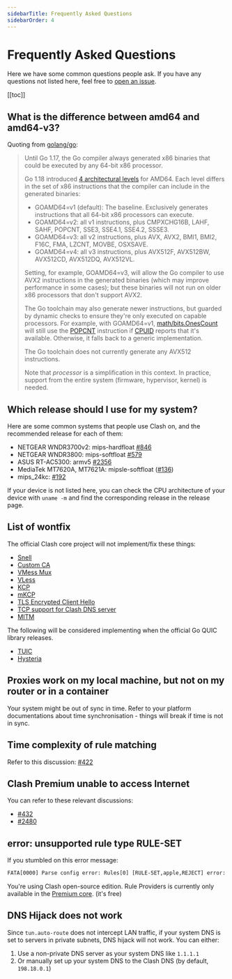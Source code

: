 ```yaml
---
sidebarTitle: Frequently Asked Questions
sidebarOrder: 4
---
```


# Frequently Asked Questions

Here we have some common questions people ask. If you have any questions not listed here, feel free to [open an issue](https://github.com/laof/collide/issues/new/choose).

[[toc]]

## What is the difference between amd64 and amd64-v3?

Quoting from [golang/go](https://github.com/golang/go/wiki/MinimumRequirements#amd64):

> Until Go 1.17, the Go compiler always generated x86 binaries that could be executed by any 64-bit x86 processor.
> 
> Go 1.18 introduced [4 architectural levels](https://en.wikipedia.org/wiki/X86-64#Microarchitecture_levels) for AMD64.
> Each level differs in the set of x86 instructions that the compiler can include in the generated binaries:
> 
> * GOAMD64=v1 (default): The baseline. Exclusively generates instructions that all 64-bit x86 processors can execute.
> * GOAMD64=v2: all v1 instructions, plus CMPXCHG16B, LAHF, SAHF, POPCNT, SSE3, SSE4.1, SSE4.2, SSSE3.
> * GOAMD64=v3: all v2 instructions, plus AVX, AVX2, BMI1, BMI2, F16C, FMA, LZCNT, MOVBE, OSXSAVE.
> * GOAMD64=v4: all v3 instructions, plus AVX512F, AVX512BW, AVX512CD, AVX512DQ, AVX512VL.
> 
> Setting, for example, GOAMD64=v3, will allow the Go compiler to use AVX2 instructions in the generated binaries (which may improve performance in some cases); but these binaries will not run on older x86 processors that don't support AVX2.
> 
> The Go toolchain may also generate newer instructions, but guarded by dynamic checks to ensure they're only executed on capable processors. For example, with GOAMD64=v1, [math/bits.OnesCount](https://pkg.go.dev/math/bits#OnesCount) will still use the [POPCNT](https://www.felixcloutier.com/x86/popcnt) instruction if [CPUID](https://www.felixcloutier.com/x86/cpuid) reports that it's available. Otherwise, it falls back to a generic implementation.
> 
> The Go toolchain does not currently generate any AVX512 instructions.
> 
> Note that *processor* is a simplification in this context. In practice, support from the entire system (firmware, hypervisor, kernel) is needed.

## Which release should I use for my system?

Here are some common systems that people use Clash on, and the recommended release for each of them:

- NETGEAR WNDR3700v2: mips-hardfloat [#846](https://github.com/laof/collide/issues/846)
- NETGEAR WNDR3800: mips-softfloat [#579](https://github.com/laof/collide/issues/579)
- ASUS RT-AC5300: armv5 [#2356](https://github.com/laof/collide/issues/2356)
- MediaTek MT7620A, MT7621A: mipsle-softfloat ([#136](https://github.com/laof/collide/issues/136))
- mips_24kc: [#192](https://github.com/laof/collide/issues/192)

If your device is not listed here, you can check the CPU architecture of your device with `uname -m` and find the corresponding release in the release page.

## List of wontfix

The official Clash core project will not implement/fix these things:

- [Snell](https://github.com/laof/collide/issues/2466)
- [Custom CA](https://github.com/laof/collide/issues/2333)
- [VMess Mux](https://github.com/laof/collide/issues/450)
- [VLess](https://github.com/laof/collide/issues/1185)
- [KCP](https://github.com/laof/collide/issues/16)
- [mKCP](https://github.com/laof/collide/issues/2308)
- [TLS Encrypted Client Hello](https://github.com/laof/collide/issues/2295)
- [TCP support for Clash DNS server](https://github.com/laof/collide/issues/368)
- [MITM](https://github.com/laof/collide/issues/227#issuecomment-508693628)

The following will be considered implementing when the official Go QUIC library releases.

- [TUIC](https://github.com/laof/collide/issues/2222)
- [Hysteria](https://github.com/laof/collide/issues/1863)

## Proxies work on my local machine, but not on my router or in a container

Your system might be out of sync in time. Refer to your platform documentations about time synchronisation - things will break if time is not in sync.

## Time complexity of rule matching

Refer to this discussion: [#422](https://github.com/laof/collide/issues/422)

## Clash Premium unable to access Internet

You can refer to these relevant discussions:

- [#432](https://github.com/laof/collide/issues/432#issuecomment-571634905)
- [#2480](https://github.com/laof/collide/issues/2480)

## error: unsupported rule type RULE-SET

If you stumbled on this error message:

```txt
FATA[0000] Parse config error: Rules[0] [RULE-SET,apple,REJECT] error: unsupported rule type RULE-SET
```

You're using Clash open-source edition. Rule Providers is currently only available in the [Premium core](https://github.com/laof/collide/releases/tag/premium). (it's free)

## DNS Hijack does not work

Since `tun.auto-route` does not intercept LAN traffic, if your system DNS is set to servers in private subnets, DNS hijack will not work. You can either:

1. Use a non-private DNS server as your system DNS like `1.1.1.1`
2. Or manually set up your system DNS to the Clash DNS (by default, `198.18.0.1`)
